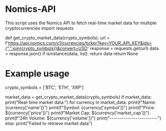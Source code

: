 # Nomics-API
This script uses the Nomics API to fetch real-time market data for multiple cryptocurrencies
import requests

def get_crypto_market_data(crypto_symbols):
    url = f'https://api.nomics.com/v1/currencies/ticker?key=YOUR_API_KEY&ids={",".join(crypto_symbols)}&convert=USD'
    response = requests.get(url)
    data = response.json()
    if isinstance(data, list):
        return data
    return None

# Example usage
crypto_symbols = ['BTC', 'ETH', 'XRP']

market_data = get_crypto_market_data(crypto_symbols)
if market_data:
    print("Real-time market data:")
    for currency in market_data:
        print(f"Name: {currency['name']}")
        print(f"Symbol: {currency['symbol']}")
        print(f"Price: ${currency['price']}")
        print(f"Market Cap: ${currency['market_cap']}")
        print(f"24h Volume: ${currency['volume']}")
        print("------------------------")
else:
    print("Failed to retrieve market data")

